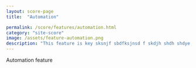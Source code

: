 ```yaml
---
layout: score-page
title:  "Automation"

permalink: /score/features/automation.html
category: "site-score"
image: /assets/feature-automation.png
description: "This feature is key sksnjf sbdfksjnsd f skdjh shdh shdye s dbhfusjds sdjdknq hd"
---
```


Automation feature

